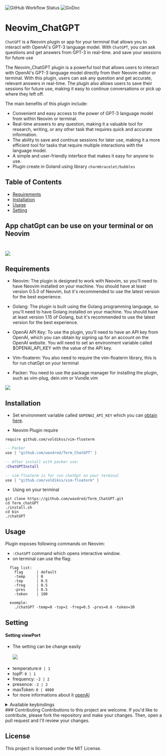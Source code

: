 ![GitHub Workflow Status](https://github.com/waxdred/Term_ChatGPT/actions/workflows/default.yml/badge.svg)
![GoDoc](https://godoc.org/github.com/golang/gddo?status.svg)
# Neovim_ChatGPT

`ChatGPT` is a Neovim plugin or app for your terminal that allows you to interact with OpenAI's GPT-3 language model.
With `ChatGPT`, you can ask questions and get answers from GPT-3 in real-time.
and save your sessions for future use


The Neovim_ChatGPT plugin is a powerful tool that allows users to interact with OpenAI's GPT-3 language model directly from their Neovim editor or terminal. With this plugin, users can ask any question and get accurate, relevant answers in real-time. The plugin also allows users to save their sessions for future use, making it easy to continue conversations or pick up where they left off.

The main benefits of this plugin include:

- Convenient and easy access to the power of GPT-3 language model from within Neovim or terminal.
- Real-time answers to any question, making it a valuable tool for research, writing, or any other task that        requires quick and accurate information.
- The ability to save and continue sessions for later use, making it a more efficient tool for tasks that require multiple interactions with the language model.
- A simple and user-friendly interface that makes it easy for anyone to use.
- Plugin create in Goland using library `charmbracelet/bubbles`

## Table of Contents
- [Requirements](#Requirements)
- [Installation](#Installation)
- [Usage](#Usage)
- [Setting](#Setting)
## App chatGpt can be use on your terminal or on Neovim </br></br>

![](https://imgur.com/KCCKaR6.png)

## Requirements
- Neovim: The plugin is designed to work with Neovim, so you'll need to have Neovim installed on your machine. You should have at least version 0.5.0 of Neovim, but it's recommended to use the latest version for the best experience.

- Golang: The plugin is built using the Golang programming language, so you'll need to have Golang installed on your machine. You should have at least version 1.15 of Golang, but it's recommended to use the latest version for the best experience.

- OpenAI API Key: To use the plugin, you'll need to have an API key from OpenAI, which you can obtain by signing up for an account on the OpenAI website. You will need to set an environment variable called $OPENAI_API_KEY with the value of the API key.

- Vim-floaterm: You also need to require the vim-floaterm library, this is for run chatGpt on your terminal

- Packer: You need to use the package manager for installing the plugin, such as vim-plug, dein.vim or Vundle.vim

![](https://i.imgur.com/YIyqUFL.gif)

## Installation

- Set environment variable called `$OPENAI_API_KEY` which you can [obtain here](https://beta.openai.com/account/api-keys).

- Neovim Plugin require
```
require github.com/voldikss/vim-floaterm
```

```lua
-- Packer
use { "github.com/waxdred/Term_ChatGPT" }

-- After install with packer use:
:ChatGPTInstall

-- vim-floaterm is for run chatGpt on your terminal
use { "github.com/voldikss/vim-floaterm" }
```

- Using on your terminal
```
git clone https://github.com/waxdred/Term_ChatGPT.git 
cd Term_chatGPT
./install.sh
cd bin
./chatGPT
```

## Usage

Plugin exposes following commands on Neovim:
- `:ChatGPT` command which opens interactive window.
- on terminal can use the flag:
```
  flag list:
    flag      | default
    -temp     | 0
    -top      | 0.5
    -freg     | 0.5
    -pres     | 0.5
    -token    | 100
    
  exemple:
    ./chatGPT -temp=0 -top=1 -freg=0.5 -pres=0.6 -token=30
```
## Setting
#### Setting viewPort
- The setting can be change easily </br> </br>
![](https://i.imgur.com/5TFJflJ.gif) </br></br>
- temperature:`0 | 1`
- topP: `0 | 1`
- frequency: `-2 | 2`
- presence: `-2 | 2`
- maxToken: `0 | 4000`
- for more informations about it [openAI](https://beta.openai.com/docs/guides/completion/prompt-design)
<details>
<summary>Available keybindings</summary>
<br>
  <lu>
    <li>< Esc > to close chat window.</li>
    <li>scroll mouse scroll up chat window.</li>
    <li>scroll mouse scroll down chat window.</li>
    <li>< C-y > to copy/yank last answer.</li>
    <li>< C-n > Start new session.</li>
    <li>< Tab > Cycle over windows.</li>
    <li>Setting Window</li>
    <li>< + > [Change value selection] up the value</li>
    <li>< - > [Change value selection] down the value</li>
    <li>< C-k > [Navigate] with arrow</li>
    <li>< C-j > [Navigate] with arrow</li>
    <li>Session Window</li>
    <li>< Enter > Select Session</li>
    <li>< C-d > deleted Session</li>
    <li>< C-r> rename Session</li>
  </lu>
</details>
### Contributing
Contributions to this project are welcome. If you'd like to contribute, please fork the repository and make your changes. Then, open a pull request and I'll review your changes.

## License
This project is licensed under the MIT License.
